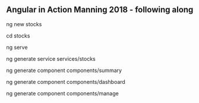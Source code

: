 ## Angular in Action Manning 2018 - following along

ng new stocks

cd stocks

ng serve

ng generate service services/stocks

ng generate component components/summary

ng generate component components/dashboard

ng generate component components/manage

